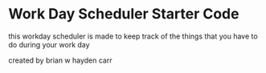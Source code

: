 # Work Day Scheduler Starter Code


this workday scheduler is made to keep track of the things that you have to do during your work day


created by brian w hayden carr